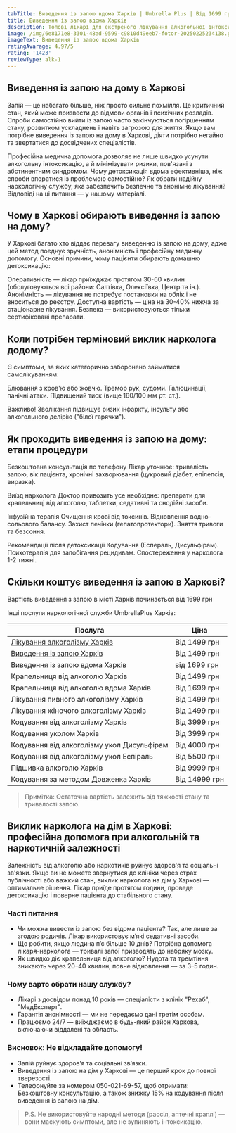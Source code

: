 ```yaml
---
tabTitle: Виведення із запою вдома Харків | Umbrella Plus | Від 1699 грн
title: Виведення із запою вдома Харків
description: Топові лікарі для екстреного лікування алкогольної інтоксикації
image: /img/6e8171e8-3301-48ad-9599-c9810d49eeb7-fotor-20250225234138.png
imageText: Виведення із запою вдома Харків
ratingAvarage: 4.97/5
rating: '1423'
reviewType: alk-1
---
```


## Виведення із запою на дому в Харкові

Запій — це набагато більше, ніж просто сильне похмілля. Це критичний стан, який може призвести до відмови органів і психічних розладів. Спроби самостійно вийти із запою часто закінчуються погіршенням стану, розвитком ускладнень і навіть загрозою для життя. Якщо вам потрібне виведення із запою на дому в Харкові, діяти потрібно негайно та звертатися до досвідчених спеціалістів.

Професійна медична допомога дозволяє не лише швидко усунути алкогольну інтоксикацію, а й мінімізувати ризики, пов'язані з абстинентним синдромом. Чому детоксикація вдома ефективніша, ніж спроби впоратися із проблемою самостійно? Як обрати надійну наркологічну службу, яка забезпечить безпечне та анонімне лікування? Відповіді на ці питання — у нашому матеріалі.

## Чому в Харкові обирають виведення із запою на дому?

У Харкові багато хто віддає перевагу виведенню із запою на дому, адже цей метод поєднує зручність, анонімність і професійну медичну допомогу. Основні причини, чому пацієнти обирають домашню детоксикацію:

Оперативність — лікар приїжджає протягом 30-60 хвилин (обслуговуються всі райони: Салтівка, Олексіївка, Центр та ін.).
Анонімність — лікування не потребує постановки на облік і не вноситься до реєстру.
Доступна вартість — ціна на 30-40% нижча за стаціонарне лікування.
Безпека — використовуються тільки сертифіковані препарати.

## Коли потрібен терміновий виклик нарколога додому?

Є симптоми, за яких категорично заборонено займатися самолікуванням:

Блювання з кров'ю або жовчю.
Тремор рук, судоми.
Галюцинації, панічні атаки.
Підвищений тиск (вище 160/100 мм рт. ст.).

Важливо! Зволікання підвищує ризик інфаркту, інсульту або алкогольного делірію ("білої гарячки").

## Як проходить виведення із запою на дому: етапи процедури

Безкоштовна консультація по телефону
Лікар уточнює: тривалість запою, вік пацієнта, хронічні захворювання (цукровий діабет, епілепсія, виразка).

Виїзд нарколога
Доктор привозить усе необхідне: препарати для крапельниці від алкоголю, таблетки, седативні та снодійні засоби.

Інфузійна терапія
Очищення крові від токсинів.
Відновлення водно-сольового балансу.
Захист печінки (гепатопротектори).
Зняття тривоги та безсоння.

Рекомендації після детоксикації
Кодування (Еспераль, Дисульфірам).
Психотерапія для запобігання рецидивам.
Спостереження у нарколога 1-2 тижні.

## Скільки коштує виведення із запою в Харкові?

Вартість виведення з запою в місті Харків починається від 1699 грн

Інші послуги наркологічної служби UmbrellaPlus Харків:

| Послуга                                                                                                  | Ціна          |
| -------------------------------------------------------------------------------------------------------- | ------------- |
| [Лікування алкоголізму Харків](https://umbrella-plus.com.ua/uk/kharkiv/lechenie-alkogolizma-kharkiv-ua/) | Від 1499 грн  |
| [Виведення із запою Харків](https://umbrella-plus.com.ua/uk/kharkiv/vivod-iz-zapoia-kharkiv-ua/)         | Від 1499 грн  |
| Виведення із запою вдома Харків                                                                          | від 1699 грн  |
| Крапельниця від алкоголю Харків                                                                          | Від 1499 грн  |
| Крапельниця від алкоголю вдома Харків                                                                    | Від 1699 грн  |
| Лікування пивного алкоголізму Харків                                                                     | Від 1499 грн  |
| Лікування жіночого алкоголізму Харків                                                                    | Від 1499 грн  |
| Кодування від алкоголізму Харків                                                                         | Від 3999 грн  |
| Кодування уколом Харків                                                                                  | Від 3999 грн  |
| Кодування від алкоголізму укол Дисульфірам                                                               | Від 4000 грн  |
| Кодування від алкоголізму укол Еспіраль                                                                  | Від 5500 грн  |
| Підшивка алкоголю Харків                                                                                 | Від 9999 грн  |
| Кодування за методом Довженка Харків                                                                     | Від 14999 грн |

> Примітка: Остаточна вартість залежить від тяжкості стану та тривалості запою.

## Виклик нарколога на дім в Харкові: професійна допомога при алкогольній та наркотичній залежності

Залежність від алкоголю або наркотиків руйнує здоров'я та соціальні зв'язки. Якщо ви не можете звернутися до клініки через страх публічності або важкий стан, виклик нарколога на дім у Харкові — оптимальне рішення. Лікар приїде протягом години, проведе детоксикацію і поверне пацієнта до стабільного стану.

### Часті питання

* Чи можна вивести із запою без відома пацієнта?
  Так, але лише за згодою родичів. Лікар використовує м’які седативні засоби.
* Що робити, якщо людина п’є більше 10 днів?
  Потрібна допомога лікаря-нарколога — тривалі запої призводять до набряку мозку.
* Як швидко діє крапельниця від алкоголю?
  Нудота та тремтіння зникають через 20–40 хвилин, повне відновлення — за 3–5 годин.

### Чому варто обрати нашу службу?

* Лікарі з досвідом понад 10 років — спеціалісти з клінік "Рехаб", "МедЕксперт".
* Гарантія анонімності — ми не передаємо дані третім особам.
* Працюємо 24/7 — виїжджаємо в будь-який район Харкова, включаючи віддалені та область.

### Висновок: Не відкладайте допомогу!

* Запій руйнує здоров’я та соціальні зв’язки.
* Виведення із запою на дім у Харкові — це перший крок до повної тверезості.
* Телефонуйте за номером 050-021-69-57, щоб отримати:
  Безкоштовну консультацію, а також знижку 15% на кодування після виведення із запою на дім.

> P.S. Не використовуйте народні методи (рассіл, аптечні краплі) — вони маскують симптоми, але не зупиняють інтоксикацію.
